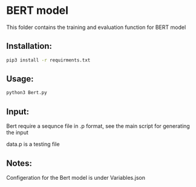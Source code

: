 # BERT model
This folder contains the training and evaluation function for BERT model

## Installation:
```bash
pip3 install -r requirments.txt
```
## Usage:
```bash
python3 Bert.py
```
## Input:
Bert require a sequnce file in .p format, see the main script for generating the input

data.p is a testing file

## Notes:
Configeration for the Bert model is under Variables.json
